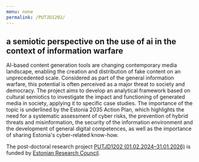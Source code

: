 ```yaml
---
menu: none
permalink: /PUTJD1202/
---
```


## a semiotic perspective on the use of ai in the context of information warfare

AI-based content generation tools are changing contemporary media landscape, enabling the creation and distribution of fake content on an unprecedented scale. Considered as part of the general information warfare, this potential is often perceived as a major threat to society and democracy. The project aims to develop an analytical framework based on cultural semiotics to investigate the impact and functioning of generated media in society, applying it to specific case studies. The importance of the topic is underlined by the Estonia 2035 Action Plan, which highlights the need for a systematic assessment of cyber risks, the prevention of hybrid threats and misinformation, the security of the information environment and the development of general digital competences, as well as the importance of sharing Estonia's cyber-related know-how.

The post-doctoral research project [PUTJD1202 (01.02.2024–31.01.2026)](https://www.etis.ee/Portal/Projects/Display/52d888fe-7246-4743-9692-c716a6cdf2cd) is funded by [Estonian Research Council](https://etag.ee/en/).
